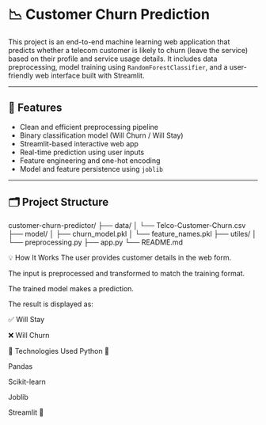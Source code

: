 # 📉 Customer Churn Prediction

This project is an end-to-end machine learning web application that predicts whether a telecom customer is likely to churn (leave the service) based on their profile and service usage details. It includes data preprocessing, model training using `RandomForestClassifier`, and a user-friendly web interface built with Streamlit.

---

## 🚀 Features

- Clean and efficient preprocessing pipeline
- Binary classification model (Will Churn / Will Stay)
- Streamlit-based interactive web app
- Real-time prediction using user inputs
- Feature engineering and one-hot encoding
- Model and feature persistence using `joblib`

---

## 🗂️ Project Structure

customer-churn-predictor/
├── data/
│ └── Telco-Customer-Churn.csv
├── model/
│ ├── churn_model.pkl
│ └── feature_names.pkl
├── utiles/
│ └── preprocessing.py
├── app.py
└── README.md



💡 How It Works
The user provides customer details in the web form.

The input is preprocessed and transformed to match the training format.

The trained model makes a prediction.

The result is displayed as:

✅ Will Stay

❌ Will Churn



🧠 Technologies Used
Python 🐍

Pandas

Scikit-learn

Joblib

Streamlit 🎈